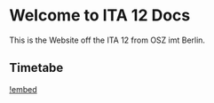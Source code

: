 # Welcome to ITA 12 Docs
This is the Website off the ITA 12 from OSZ imt Berlin.

## Timetabe

[!embed](https://mese.webuntis.com/WebUntis/monitor?school=OSZ%20IMT&simple=2&type=1&monitorType=tt&name=ITA%2012)
